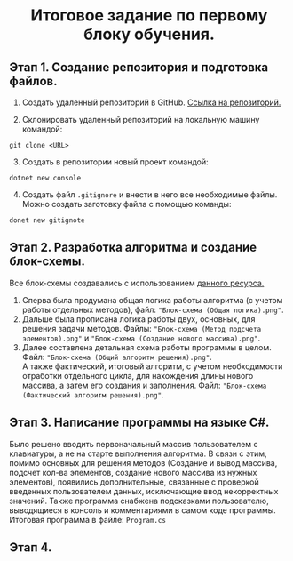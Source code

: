 # **<p style="text-align: center;">Итоговое задание по первому блоку обучения. </p>**
## Этап 1. Создание репозитория и подготовка файлов.
1. Создать удаленный репозиторий в GitHub. [Ссылка на репозиторий.](https://github.com/rotoff7/FirstQuarter_final_test)

2. Склонировать удаленный репозиторий на локальную машину командой:
```
git clone <URL>
```
3. Создать в репозитории новый проект командой:
```
dotnet new console
```
4. Создать файл `.gitignore` и внести в него все необходимые файлы. Можно создать заготовку файла с помощью команды: 
```
donet new gitignote
```
## Этап 2. Разработка алгоритма и создание блок-схемы.
Все блок-схемы создавались с использованием [данного ресурса.](https://app.diagrams.net/)

1. Сперва была продумана общая логика работы алгоритма (с учетом работы отдельных методов), файл: `"Блок-схема (Общая логика).png"`.
2. Дальше была прописана логика работы двух, основных, для решения задачи методов. Файлы: `"Блок-схема (Метод подсчета элементов).png"` и `"Блок-схема (Создание нового массива).png"`.
3. Далее составлена детальная схема работы программы в целом. Файл: `"Блок-схема (Общий алгоритм решения).png"`. 
<br> А также фактический, итоговый алгоритм, с учетом необходимости отработки отдельного цикла, для нахождения длины нового массива, а затем его создания и заполнения. Файл: `"Блок-схема (Фактический алгоритм решения).png"`.

## Этап 3. Написание программы на языке C#.
Было решено вводить первоначальный массив пользователем с клавиатуры, а не на старте выполнения алгоритма. В связи с этим, помимо основных для решения методов (Создание и вывод массива, подсчет кол-ва элементов, создание нового массива из нужных элементов), появились дополнительные, связанные с проверкой введенных пользователем данных, исключающие ввод некорректных значений.
Также программа снабжена подсказками пользователю, выводящиеся в консоль и комментариями в самом коде программы.
Итоговая программа в файле: `Program.cs`

## Этап 4.